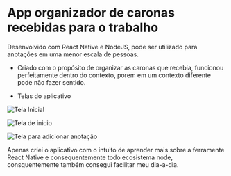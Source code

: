 # App organizador de caronas recebidas para o trabalho
Desenvolvido com React Native e NodeJS, pode ser utilizado para anotações em uma menor escala de pessoas.
* Criado com o propósito de organizar as caronas que recebia, funcionou perfeitamente dentro do contexto, porem em um contexto
diferente pode não fazer sentido. 

* Telas do aplicativo

![Tela Inicial](https://i.imgur.com/s8EzB9M.png)

![Tela de inicio](https://i.imgur.com/t34hbxb.png)

![Tela para adicionar anotação](https://i.imgur.com/tjZcxuq.png)

Apenas criei o aplicativo com o intuito de aprender mais sobre a ferramente React Native e consequentemente todo ecosistema node,
consquentemente também consegui facilitar meu dia-a-dia.
